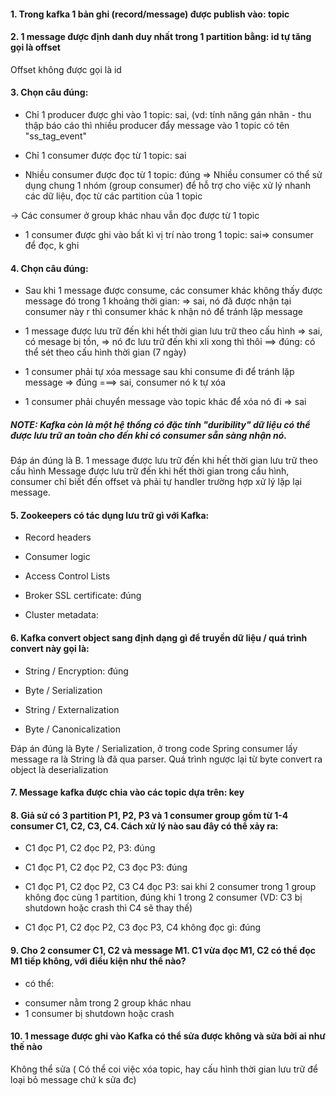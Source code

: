 #### 1. Trong kafka 1 bản ghi (record/message) được publish vào: topic

#### 2. 1 message được định danh duy nhất trong 1 partition bằng: id tự tăng gọi là offset 
Offset không được gọi là id

#### 3. Chọn câu đúng:

 - Chỉ 1 producer được ghi vào 1 topic: sai, (vd: tính năng gán nhãn - thu thập báo cáo thì nhiều producer đẩy message vào 1 topic có tên "ss_tag_event"

 -  Chỉ 1 consumer được đọc từ 1 topic: sai

 - Nhiều consumer được đọc từ 1 topic: đúng => Nhiều consumer có thể sử dụng chung 1 nhóm (group consumer) để hỗ trợ cho việc xử lý nhanh các dữ liệu, đọc từ các partition của 1 topic

 -> Các consumer ở group khác nhau vẫn đọc được từ 1 topic

 - 1 consumer được ghi vào bất kì vị trí nào trong 1 topic: sai=> consumer để đọc, k ghi
 
#### 4. Chọn câu đúng:
 - Sau khi 1 message được consume, các consumer khác không thấy được message đó trong 1 khoảng thời gian:
 => sai, nó đã được nhận tại consumer này r thì consumer khác k nhận nó để tránh lặp message

 - 1 message được lưu trữ đến khi hết thời gian lưu trữ theo cấu hình
=> sai, có mesage bị tồn, => nó đc lưu trữ đến khi xli xong thì thôi 
==> đúng: có thể sét theo cấu hình thời gian (7 ngày)

 - 1 consumer phải tự xóa message sau khi consume đi để tránh lặp message
=>  đúng
===> sai, consumer nó k tự xóa
 - 1 consumer phải chuyển message vào topic khác để xóa nó đi
 => sai 
 
##### NOTE:  Kafka  còn là một hệ thống có đặc tính "duribility" dữ liệu có thể được lưu trữ an toàn cho đến khi có consumer sẵn sàng nhận nó. 
Đáp án đúng là B. 1 message được lưu trữ đến khi hết thời gian lưu trữ theo cấu hình 
Message được lưu trữ đến khi hết thời gian trong cấu hình, consumer chỉ biết đến offset và phải tự handler trường hợp xử lý lặp lại message.
 
#### 5. Zookeepers có tác dụng lưu trữ gì với Kafka:
-  Record headers

-  Consumer logic

 - Access Control Lists

 - Broker SSL certificate: đúng

 - Cluster metadata: 
 
#### 6. Kafka convert object sang định dạng gì để truyền dữ liệu / quá trình convert này gọi là:
 - String / Encryption: đúng

 - Byte / Serialization

 - String / Externalization

 - Byte / Canonicalization
 
Đáp án đúng là Byte / Serialization, ở trong code Spring consumer lấy message ra là String là đã qua parser. Quá trình ngược lại từ byte convert ra object là deserialization

####  7. Message kafka được chia vào các topic dựa trên: key
####  8. Giả sử có 3 partition P1, P2, P3 và 1 consumer group gồm từ 1-4 consumer C1, C2, C3, C4. Cách xử lý nào sau đây có thể xảy ra:


- C1 đọc P1, C2 đọc P2, P3: đúng

 - C1 đọc P1, C2 đọc P2, C3 đọc P3: đúng

 - C1 đọc P1, C2 đọc P2, C3 C4 đọc P3: sai khi 2 consumer trong 1 group không đọc cùng 1 partition, đúng khi 1 trong 2 consumer (VD: C3 bị shutdown hoặc crash thì C4 sẽ thay thế)

 - C1 đọc P1, C2 đọc P2, C3 đọc P3, C4 không đọc gì: đúng
 #### 9. Cho 2 consumer C1, C2 và message M1. C1 vừa đọc M1, C2 có thể đọc M1 tiếp không, với điều kiện như thế nào?
 - có thể: 
 + consumer nằm trong 2 group khác nhau
 + 1 consumer bị shutdown hoặc crash

 #### 10. 1 message được ghi vào Kafka có thể sửa được không và sửa bởi ai như thế nào
 Không thể sửa 
 ( Có thể coi việc xóa topic, hay cấu hình thời gian lưu trữ để loại bỏ message chứ k sửa đc)
